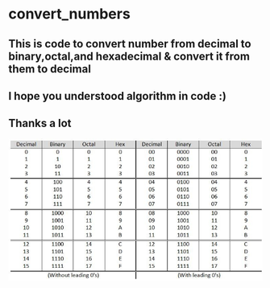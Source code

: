 # convert_numbers
This is code to convert number from decimal to binary,octal,and hexadecimal & convert it from them to decimal
------------------------------------------
I hope you understood algorithm in code :)
------------------------------------------
Thanks a lot
------------------------------------------
![](systems.jpg)
